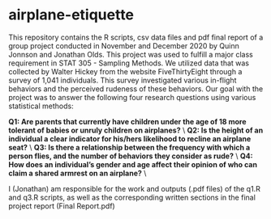 # airplane-etiquette
This repository contains the R scripts, csv data files and pdf final report of a group project conducted in November and December 2020 by Quinn Jonnson and Jonathan Olds. This project was used to fulfill a major class requirement in STAT 305 - Sampling Methods.
We utilized data that was collected by Walter Hickey from the website FiveThirtyEight through a survey of 1,041 individuals. This survey investigated various in-flight behaviors and the perceived rudeness of these behaviors. Our goal with the project was to answer the following four research questions using various statistical methods: 

**Q1: Are parents that currently have children under the age of 18 more tolerant of babies or unruly children on airplanes?** \\
**Q2: Is the height of an individual a clear indicator for his/hers likelihood to recline an airplane seat?** \\
**Q3: Is there a relationship between the frequency with which a person flies, and the number of behaviors they consider as rude?** \\
**Q4: How does an individual’s gender and age affect their opinion of who can claim a shared armrest on an airplane?** \\

I (Jonathan) am responsible for the work and outputs (.pdf files) of the q1.R and q3.R scripts, as well as the corresponding written sections in the final project report (Final Report.pdf)

